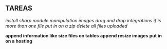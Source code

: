 ## TAREAS

*install sharp module manipulation images*
*drag and drop integrations*
*if is more than one file put in on a zip*
*delete all files uploaded*

**append information like size files on tables**
**append resize images**
**put in on a hosting**

